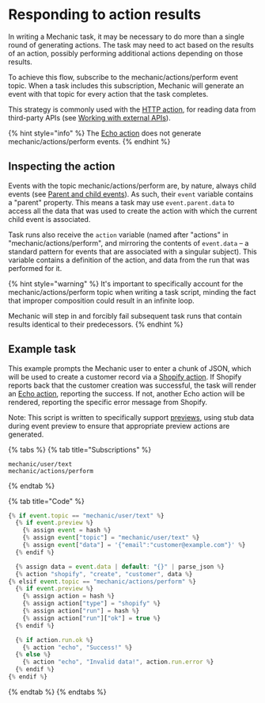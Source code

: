 # Responding to action results

In writing a Mechanic task, it may be necessary to do more than a single round of generating actions. The task may need to act based on the results of an action, possibly performing additional actions depending on those results.

To achieve this flow, subscribe to the mechanic/actions/perform event topic. When a task includes this subscription, Mechanic will generate an event with that topic for every action that the task completes.

This strategy is commonly used with the [HTTP action](../core-concepts/actions/action-types/http.md), for reading data from third-party APIs \(see [Working with external APIs](working-with-external-apis.md)\).

{% hint style="info" %}
The [Echo action](../core-concepts/actions/action-types/echo.md) does not generate mechanic/actions/perform events.
{% endhint %}

## Inspecting the action

Events with the topic mechanic/actions/perform are, by nature, always child events \(see [Parent and child events](../core-concepts/events/parent-and-child-events.md)\). As such, their `event` variable contains a "parent" property. This means a task may use `event.parent.data` to access all the data that was used to create the action with which the current child event is associated.

Task runs also receive the `action` variable \(named after "actions" in "mechanic/actions/perform", and mirroring the contents of `event.data` – a standard pattern for events that are associated with a singular subject\). This variable contains a definition of the action, and data from the run that was performed for it.

{% hint style="warning" %}
It's important to specifically account for the mechanic/actions/perform topic when writing a task script, minding the fact that improper composition could result in an infinite loop.

Mechanic will step in and forcibly fail subsequent task runs that contain results identical to their predecessors.
{% endhint %}

## Example task

This example prompts the Mechanic user to enter a chunk of JSON, which will be used to create a customer record via a [Shopify action](../core-concepts/actions/action-types/shopify.md). If Shopify reports back that the customer creation was successful, the task will render an [Echo action](../core-concepts/actions/action-types/echo.md), reporting the success. If not, another Echo action will be rendered, reporting the specific error message from Shopify.

Note: This script is written to specifically support [previews](../core-concepts/tasks/previews/), using stub data during event preview to ensure that appropriate preview actions are generated.

{% tabs %}
{% tab title="Subscriptions" %}
```text
mechanic/user/text
mechanic/actions/perform
```
{% endtab %}

{% tab title="Code" %}
```javascript
{% if event.topic == "mechanic/user/text" %}
  {% if event.preview %}
    {% assign event = hash %}
    {% assign event["topic"] = "mechanic/user/text" %}
    {% assign event["data"] = '{"email":"customer@example.com"}' %}
  {% endif %}

  {% assign data = event.data | default: "{}" | parse_json %}
  {% action "shopify", "create", "customer", data %}
{% elsif event.topic == "mechanic/actions/perform" %}
  {% if event.preview %}
    {% assign action = hash %}
    {% assign action["type"] = "shopify" %}
    {% assign action["run"] = hash %}
    {% assign action["run"]["ok"] = true %}
  {% endif %}

  {% if action.run.ok %}
    {% action "echo", "Success!" %}
  {% else %}
    {% action "echo", "Invalid data!", action.run.error %}
  {% endif %}
{% endif %}
```
{% endtab %}
{% endtabs %}

